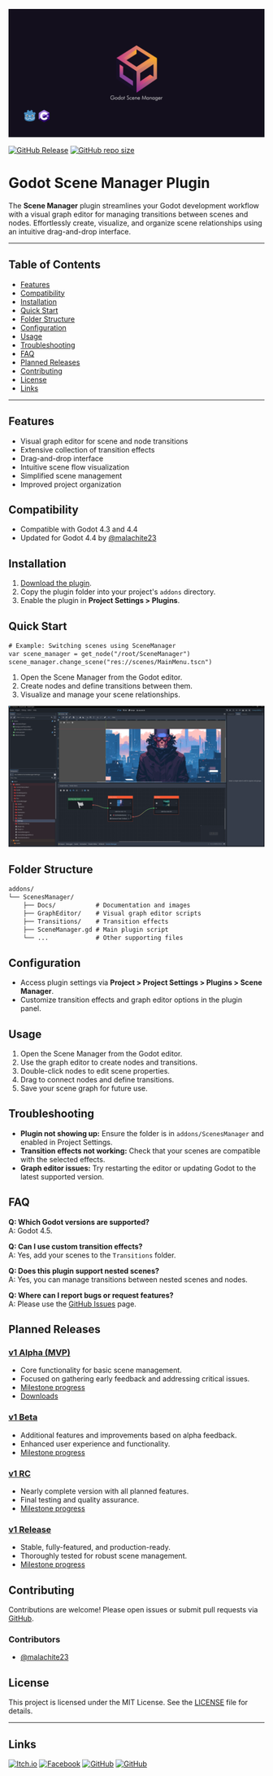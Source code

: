 <a name="header"></a>

[![Godot Scene Manager Cover image](https://raw.githubusercontent.com/esdg/GodotSceneManager/main/addons/ScenesManager/Docs/cover-image.png?raw=true)](#header)

[![GitHub Release](https://img.shields.io/github/v/release/esdg/GodotSceneManager?include_prereleases&style=flat-square)](https://github.com/esdg/GodotSceneManager/releases)
[![GitHub repo size](https://img.shields.io/github/repo-size/esdg/GodotSceneManager?style=flat-square)](#header)

# Godot Scene Manager Plugin

The **Scene Manager** plugin streamlines your Godot development workflow with a visual graph editor for managing transitions between scenes and nodes. Effortlessly create, visualize, and organize scene relationships using an intuitive drag-and-drop interface.

---

## Table of Contents

- [Features](#features)
- [Compatibility](#compatibility)
- [Installation](#installation)
- [Quick Start](#quick-start)
- [Folder Structure](#folder-structure)
- [Configuration](#configuration)
- [Usage](#usage)
- [Troubleshooting](#troubleshooting)
- [FAQ](#faq)
- [Planned Releases](#planned-releases)
- [Contributing](#contributing)
- [License](#license)
- [Links](#links)

---

## Features

- Visual graph editor for scene and node transitions
- Extensive collection of transition effects
- Drag-and-drop interface
- Intuitive scene flow visualization
- Simplified scene management
- Improved project organization

## Compatibility

- Compatible with Godot 4.3 and 4.4
- Updated for Godot 4.4 by [@malachite23](https://github.com/malachite23)

## Installation

1. [Download the plugin](https://github.com/esdg/GodotSceneManager/releases).
2. Copy the plugin folder into your project's `addons` directory.
3. Enable the plugin in **Project Settings > Plugins**.

## Quick Start

```gdscript
# Example: Switching scenes using SceneManager
var scene_manager = get_node("/root/SceneManager")
scene_manager.change_scene("res://scenes/MainMenu.tscn")
```

1. Open the Scene Manager from the Godot editor.
2. Create nodes and define transitions between them.
3. Visualize and manage your scene relationships.

![Screenshot](https://raw.githubusercontent.com/esdg/GodotSceneManager/main/addons/ScenesManager/Docs/screenshot_1.png)

## Folder Structure

```
addons/
└── ScenesManager/
    ├── Docs/           # Documentation and images
    ├── GraphEditor/    # Visual graph editor scripts
    ├── Transitions/    # Transition effects
    ├── SceneManager.gd # Main plugin script
    └── ...             # Other supporting files
```

## Configuration

- Access plugin settings via **Project > Project Settings > Plugins > Scene Manager**.
- Customize transition effects and graph editor options in the plugin panel.

## Usage

1. Open the Scene Manager from the Godot editor.
2. Use the graph editor to create nodes and transitions.
3. Double-click nodes to edit scene properties.
4. Drag to connect nodes and define transitions.
5. Save your scene graph for future use.

## Troubleshooting

- **Plugin not showing up:** Ensure the folder is in `addons/ScenesManager` and enabled in Project Settings.
- **Transition effects not working:** Check that your scenes are compatible with the selected effects.
- **Graph editor issues:** Try restarting the editor or updating Godot to the latest supported version.

## FAQ

**Q: Which Godot versions are supported?**  
A: Godot 4.5.

**Q: Can I use custom transition effects?**  
A: Yes, add your scenes to the `Transitions` folder.

**Q: Does this plugin support nested scenes?**  
A: Yes, you can manage transitions between nested scenes and nodes.

**Q: Where can I report bugs or request features?**  
A: Please use the [GitHub Issues](https://github.com/esdg/GodotSceneManager/issues) page.

## Planned Releases

### [v1 Alpha (MVP)](#alpha)

- Core functionality for basic scene management.
- Focused on gathering early feedback and addressing critical issues.
- [Milestone progress](https://github.com/esdg/GodotSceneManager/milestone/5?closed=1)
- [Downloads](https://github.com/esdg/GodotSceneManager/releases/tag/1.0.1-alpha.1)

### [v1 Beta](#beta)

- Additional features and improvements based on alpha feedback.
- Enhanced user experience and functionality.
- [Milestone progress](https://github.com/esdg/GodotSceneManager/milestone/2)

### [v1 RC](#rc)

- Nearly complete version with all planned features.
- Final testing and quality assurance.
- [Milestone progress](https://github.com/esdg/GodotSceneManager/milestone/3)

### [v1 Release](#release)

- Stable, fully-featured, and production-ready.
- Thoroughly tested for robust scene management.
- [Milestone progress](https://github.com/esdg/GodotSceneManager/milestone/4)

## Contributing

Contributions are welcome! Please open issues or submit pull requests via [GitHub](https://github.com/esdg/GodotSceneManager).

### Contributors

- [@malachite23](https://github.com/malachite23)

## License

This project is licensed under the MIT License. See the [LICENSE](LICENSE) file for details.

---

## Links

<a href="https://mid-or-feed.itch.io/godot-scene-manager" target="_blank"><img src="https://img.shields.io/badge/Itch.io-FA5C5C?style=for-the-badge&logo=itchdotio&logoColor=white" alt="Itch.io"></a>
<a href="https://www.facebook.com/people/Mid-or-Feed/61559305242385/" target="_blank"><img src="https://img.shields.io/badge/facebook-1877F2?style=for-the-badge&logo=facebook&logoColor=white" alt="Facebook"></a>
<a href="https://github.com/esdg/GodotSceneManager" target="_blank"><img src="https://img.shields.io/badge/GitHub-100000?style=for-the-badge&logo=github&logoColor=white" alt="GitHub"></a>
<a href="https://x.com/MidorFeed270577" target="_blank"><img src="https://img.shields.io/badge/X-000000?style=for-the-badge&logo=x&logoColor=white" alt="GitHub"></a>


